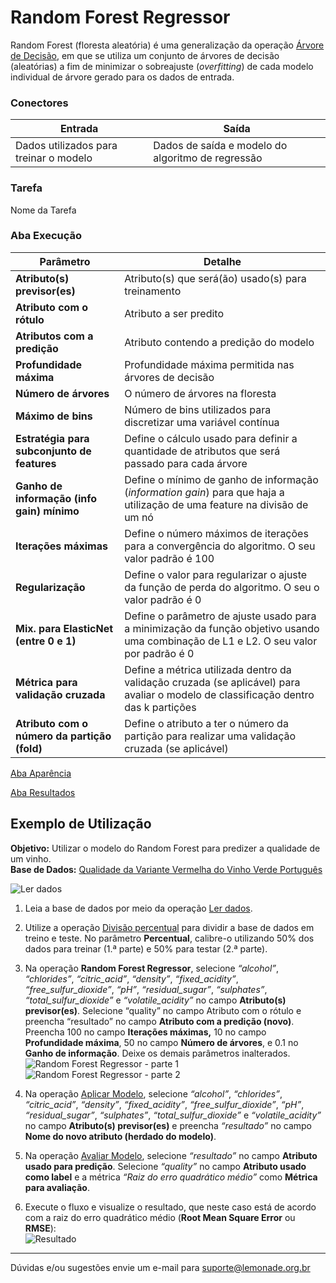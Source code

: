 # Random Forest Regressor

Random Forest (floresta aleatória) é uma generalização da operação [Árvore de Decisão][1], em que se utiliza um conjunto de árvores de decisão (aleatórias) a fim de minimizar o sobreajuste (*overfitting*) de cada modelo individual de árvore gerado para os dados de entrada.

### Conectores
| Entrada | Saída |
| --- | --- |
| Dados utilizados para treinar o modelo | Dados de saída e modelo do algoritmo de regressão |

### Tarefa
Nome da Tarefa

### Aba Execução
| Parâmetro | Detalhe |
| --- | --- |
| **Atributo(s) previsor(es)** | Atributo(s) que será(ão) usado(s) para treinamento |
| **Atributo com o rótulo** | Atributo a ser predito |
| **Atributos com a predição** | Atributo contendo a predição do modelo |
| **Profundidade máxima** | Profundidade máxima permitida nas árvores de decisão |
| **Número de árvores** | O número de árvores na floresta |
| **Máximo de bins** | Número de bins utilizados para discretizar uma variável contínua |
| **Estratégia para subconjunto de features** | Define o cálculo usado para definir a quantidade de atributos que será passado para cada árvore |
| **Ganho de informação (info gain) mínimo** | Define o mínimo de ganho de informação (*information gain*) para que haja a utilização de uma feature na divisão de um nó |
| **Iterações máximas** | Define o número máximos de iterações para a convergência do algoritmo. O seu valor padrão é 100 |
| **Regularização** | Define o valor para regularizar o ajuste da função de perda do algoritmo. O seu o valor padrão é 0 |
| **Mix. para ElasticNet (entre 0 e 1)** | Define o parâmetro de ajuste usado para a minimização da função objetivo usando uma combinação de L1 e L2. O seu valor por padrão é 0 |
| **Métrica para validação cruzada** | Define a métrica utilizada dentro da validação cruzada (se aplicável) para avaliar o modelo de classificação dentro das k partições |
| **Atributo com o número da partição (fold)** | Define o atributo a ter o número da partição para realizar uma validação cruzada (se aplicável) |

[Aba Aparência][2]

[Aba Resultados][3] 

## Exemplo de Utilização
**Objetivo:** Utilizar o modelo do Random Forest para predizer a qualidade de um vinho. \
**Base de Dados:** [Qualidade da Variante Vermelha do Vinho Verde Português][4]

![Ler dados](/lemonade/img/spark/aprendizado_de_maquina/regressao_random_forest/image3.png)

1. Leia a base de dados por meio da operação [Ler dados][5].

2. Utilize a operação [Divisão percentual][6] para dividir a base de dados em treino e teste. No parâmetro **Percentual**, calibre-o utilizando 50% dos dados para treinar (1.ª parte) e 50% para testar (2.ª parte).

3. Na operação **Random Forest Regressor**, selecione *“alcohol”*, *“chlorides”*, *“citric_acid”*, *“density”*, *“fixed_acidity”*, *“free_sulfur_dioxide”*, *“pH”*, *“residual_sugar”*, *“sulphates”*, *“total_sulfur_dioxide”* e *“volatile_acidity”* no campo **Atributo(s) previsor(es)**. Selecione “quality” no campo Atributo com o rótulo e preencha “resultado” no campo **Atributo com a predição (novo)**. Preencha 100 no campo **Iterações máximas,** 10 no campo **Profundidade máxima**, 50 no campo **Número de árvores**, e 0.1 no **Ganho de informação**. Deixe os demais parâmetros inalterados.\
![Random Forest Regressor - parte 1](/lemonade/img/spark/aprendizado_de_maquina/regressao_random_forest/image4.png)
![Random Forest Regressor - parte 2](/lemonade/img/spark/aprendizado_de_maquina/regressao_random_forest/image2.png)

4. Na operação [Aplicar Modelo][7], selecione *“alcohol”*, *“chlorides”*, *“citric_acid”*, *“density”*, *“fixed_acidity”*, *“free_sulfur_dioxide”*, *“pH”*, *“residual_sugar”*, *“sulphates”*, *“total_sulfur_dioxide”* e *“volatile_acidity”* no campo **Atributo(s) previsor(es)** e preencha *“resultado”* no campo **Nome do novo atributo (herdado do modelo)**. 

5. Na operação [Avaliar Modelo][8], selecione *“resultado”* no campo **Atributo usado para predição**. Selecione *“quality”* no campo **Atributo usado como label** e a métrica *“Raiz do erro quadrático médio”* como **Métrica para avaliação**.

6. Execute o fluxo e visualize o resultado, que neste caso está de acordo com a raiz do erro quadrático médio (**Root Mean Square Error** ou **RMSE**):\
![Resultado](/lemonade/img/spark/aprendizado_de_maquina/regressao_random_forest/image1.png)

---
Dúvidas e/ou sugestões envie um e-mail para suporte@lemonade.org.br

[1]: /pt-br/
[2]: /pt-br/
[3]: /pt-br/
[4]: /pt-br/
[5]: /pt-br/
[6]: /pt-br/
[7]: /pt-br/
[8]: /pt-br/